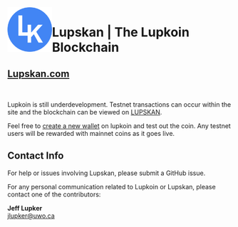 <img src="https://github.com/lupks/lupkoin/blob/main/static/cropped_logo.png" align="left" width="100" height="100" />

# Lupskan | The Lupkoin Blockchain

## [Lupskan.com](https://lupskan.herokuapp.com)

<br>

Lupkoin is still underdevelopment. Testnet transactions can occur within the site and the blockchain can be viewed on [LUPSKAN](https://lupskan.herokuapp.com).

Feel free to [create a new wallet](https://lupkoin.herokuapp.com) on lupkoin and test out the coin. Any testnet users will be rewarded with mainnet coins as it goes live.


## Contact Info
For help or issues involving Lupskan, please submit a GitHub issue.

For any personal communication related to Lupkoin or Lupskan, please contact one of the contributors:

**Jeff Lupker**  
jlupker@uwo.ca
